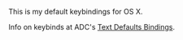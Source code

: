 This is my default keybindings for OS X. 

Info on keybinds at ADC's [Text Defaults Bindings](http://developer.apple.com/library/mac/documentation/cocoa/conceptual/eventoverview/TextDefaultsBindings/TextDefaultsBindings.html#//apple_ref/doc/uid/20000468-CJBDEADF).